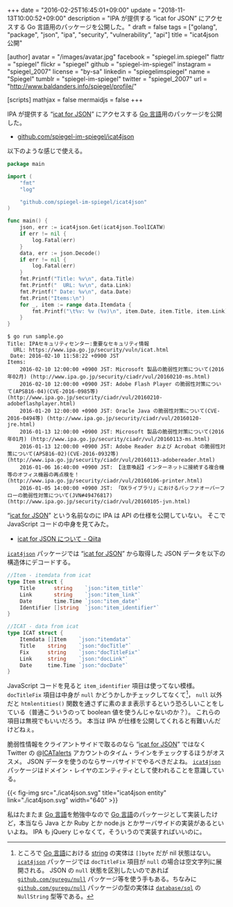 +++
date = "2016-02-25T16:45:01+09:00"
update = "2018-11-13T10:00:52+09:00"
description = "IPA が提供する “icat for JSON” にアクセスする Go 言語用のパッケージを公開した。"
draft = false
tags = ["golang", "package", "json", "ipa", "security", "vulnerability", "api"]
title = "icat4json 公開"

[author]
  avatar = "/images/avatar.jpg"
  facebook = "spiegel.im.spiegel"
  flattr = "spiegel"
  flickr = "spiegel"
  github = "spiegel-im-spiegel"
  instagram = "spiegel_2007"
  license = "by-sa"
  linkedin = "spiegelimspiegel"
  name = "Spiegel"
  tumblr = "spiegel-im-spiegel"
  twitter = "spiegel_2007"
  url = "http://www.baldanders.info/spiegel/profile/"

[scripts]
  mathjax = false
  mermaidjs = false
+++

IPA が提供する “[icat for JSON]” にアクセスする [Go 言語]用のパッケージを公開した。

- [github.com/spiegel-im-spiegel/icat4json](https://github.com/spiegel-im-spiegel/icat4json "spiegel-im-spiegel/icat4json: icat for JSON with Golang")

以下のような感じで使える。

```go
package main

import (
    "fmt"
    "log"

    "github.com/spiegel-im-spiegel/icat4json"
)

func main() {
    json, err := icat4json.Get(icat4json.ToolICATW)
    if err != nil {
        log.Fatal(err)
    }
    data, err := json.Decode()
    if err != nil {
        log.Fatal(err)
    }
    fmt.Printf("Title: %v\n", data.Title)
    fmt.Printf("  URL: %v\n", data.Link)
    fmt.Printf(" Date: %v\n", data.Date)
    fmt.Print("Items:\n")
    for _, item := range data.Itemdata {
        fmt.Printf("\t%v: %v (%v)\n", item.Date, item.Title, item.Link)
    }
}
```

```text
$ go run sample.go
Title: IPAセキュリティセンター:重要なセキュリティ情報
  URL: https://www.ipa.go.jp/security/vuln/icat.html
 Date: 2016-02-10 11:58:22 +0900 JST
Items:
    2016-02-10 12:00:00 +0900 JST: Microsoft 製品の脆弱性対策について(2016年02月) (http://www.ipa.go.jp/security/ciadr/vul/20160210-ms.html)
    2016-02-10 12:00:00 +0900 JST: Adobe Flash Player の脆弱性対策について(APSB16-04)(CVE-2016-0985等) (http://www.ipa.go.jp/security/ciadr/vul/20160210-adobeflashplayer.html)
    2016-01-20 12:00:00 +0900 JST: Oracle Java の脆弱性対策について(CVE-2016-0494等) (http://www.ipa.go.jp/security/ciadr/vul/20160120-jre.html)
    2016-01-13 12:00:00 +0900 JST: Microsoft 製品の脆弱性対策について(2016年01月) (http://www.ipa.go.jp/security/ciadr/vul/20160113-ms.html)
    2016-01-13 12:00:00 +0900 JST: Adobe Reader および Acrobat の脆弱性対策について(APSB16-02)(CVE-2016-0932等) (http://www.ipa.go.jp/security/ciadr/vul/20160113-adobereader.html)
    2016-01-06 16:40:00 +0900 JST: 【注意喚起】インターネットに接続する複合機等のオフィス機器の再点検を！ (http://www.ipa.go.jp/security/ciadr/vul/20160106-printer.html)
    2016-01-05 14:00:00 +0900 JST: 「DXライブラリ」におけるバッファオーバーフローの脆弱性対策について(JVN#49476817) (http://www.ipa.go.jp/security/ciadr/vul/20160105-jvn.html)
```

“[icat for JSON]” という名前なのに IPA は API の仕様を公開していない。
そこで JavaScript コードの中身を見てみた。

- [icat for JSON について - Qiita](http://qiita.com/spiegel-im-spiegel/items/4acefe47d3dda688a03e)

[`icat4json`] パッケージでは “[icat for JSON]” から取得した JSON データを以下の構造体にデコードする。

```go
//Item - itemdata from icat
type Item struct {
    Title      string    `json:"item_title"`
    Link       string    `json:"item_link"`
    Date       time.Time `json:"item_date"`
    Identifier []string  `json:"item_identifier"`
}

//ICAT - data from icat
type ICAT struct {
    Itemdata []Item    `json:"itemdata"`
    Title    string    `json:"docTitle"`
    Fix      string    `json:"docTitleFix"`
    Link     string    `json:"docLink"`
    Date     time.Time `json:"docDate"`
}
```

JavaScript コードを見ると `item_identifier` 項目は使ってない模様。
`docTitleFix` 項目は中身が `null` かどうかしかチェックしてなくて[^s]， `null` 以外だと `htmlentities()` 関数を通さずに素のまま表示するという恐ろしいことをしている（普通こういうのって boolean 値を使うんじゃないのか？）。
これらの項目は無視でもいいだろう。
本当は IPA が仕様を公開してくれると有難いんだけどねぇ。

[^s]: ところで [Go 言語]における [string] の実体は `[]byte` だが nil 状態はない。 [`icat4json`] パッケージでは `docTitleFix` 項目が `null` の場合は空文字列に展開される。 JSON の `null` 状態を区別したいのであれば [`github.com/guregu/null`](https://github.com/guregu/null "guregu/null: reasonable handling of nullable values") パッケージ等を使う手もある。ちなみに [`github.com/guregu/null`](https://github.com/guregu/null "guregu/null: reasonable handling of nullable values") パッケージの型の実体は [`database/sql`](https://golang.org/pkg/database/sql/ "sql - The Go Programming Language") の `NullString` 型等である。

脆弱性情報をクライアントサイドで取るのなら “[icat for JSON]” ではなく Twitter の @[ICATalerts](https://twitter.com/ICATalerts/) アカウントのタイム・ラインをチェックするほうがオススメ。
JSON データを使うのならサーバサイドでやるべきだよね。
[`icat4json`] パッケージはドメイン・レイヤのエンティティとして使われることを意識している。

{{< fig-img src="./icat4json.svg" title="icat4json entity" link="./icat4json.svg" width="640" >}}

私はたまたま [Go 言語]を勉強中なので [Go 言語]のパッケージとして実装したけど，本当なら Java とか Ruby とか node.js とかサーバサイドの実装があるといいよね。
IPA も jQuery じゃなくて，そういうので実装すればいいのに。

[`icat4json`]: https://github.com/spiegel-im-spiegel/icat4json "spiegel-im-spiegel/icat4json: icat for JSON with Golang"
[icat for JSON]: https://www.ipa.go.jp/security/vuln/icat.html "サイバーセキュリティ注意喚起サービス「icat for JSON」：IPA 独立行政法人 情報処理推進機構"
[Go 言語]: https://golang.org/ "The Go Programming Language"
[string]: http://golang.org/ref/spec#String_types
